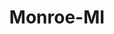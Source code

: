 ---
title: Monroe-MI
slug: monroe-mi
f_state:
- cms/state/michigan.md
f_locations:
- cms/payday-loan/advance-america-1933.md
- cms/payday-loan/cash-store-8517.md
- cms/payday-loan/cashland-9173.md
- cms/payday-loan/check-go-9825.md
- cms/payday-loan/instant-cash-advance-19643.md
updated-on: '2024-05-30T13:41:28.615Z'
created-on: '2024-05-30T13:41:28.615Z'
published-on: '2024-05-30T13:54:32.469Z'
f_city: Monroe
layout: '[city].html'
tags: city
---